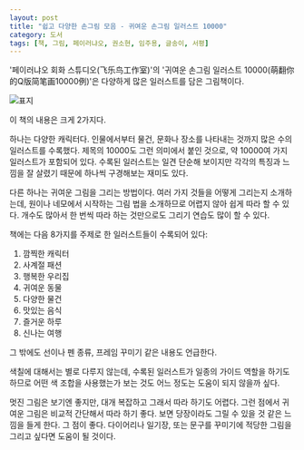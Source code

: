```yaml
---
layout: post
title: "쉽고 다양한 손그림 모음 - 귀여운 손그림 일러스트 10000"
category: 도서
tags: [책, 그림, 페이러냐오, 권소현, 임주용, 글송이, 서평]
---
```


'페이러냐오 회화 스튜디오(飞乐鸟工作室)'의
'귀여운 손그림 일러스트 10000(萌翻你的Q版简笔画10000例)'은
다양하게 많은 일러스트를 담은 그림책이다.

![표지](https://lh3.googleusercontent.com/yAiJvUpVPbLbBQNLBRJbFTJ81bEy7Oor5uW_zEHg5k6pUKvW4Udzdmbdz3gHCGYyp4raRDt_9b3RuA=s560)

이 책의 내용은 크게 2가지다.

하나는 다양한 캐릭터다.
인물에서부터 물건, 문화나 장소를 나타내는 것까지 많은 수의 일러스트를 수록했다.
제목의 10000도 그런 의미에서 붙인 것으로,
약 10000여 가지 일러스트가 포함되어 있다.
수록된 일러스트는 일견 단순해 보이지만
각각의 특징과 느낌을 잘 살렸기 때문에
하나씩 구경해보는 재미도 있다.

다른 하나는 귀여운 그림을 그리는 방법이다.
여러 가지 것들을 어떻게 그리는지 소개하는데,
원이나 네모에서 시작하는 그림 법을 소개하므로
어렵지 않아 쉽게 따라 할 수 있다.
개수도 많아서 한 번씩 따라 하는 것만으로도 그리기 연습도 많이 할 수 있다.

책에는 다음 8가지를 주제로 한 일러스트들이 수록되어 있다:

1. 깜찍한 캐릭터
2. 사계절 패션
3. 행복한 우리집
4. 귀여운 동물
5. 다양한 물건
6. 맛있는 음식
7. 즐거운 하루
8. 신나는 여행

그 밖에도 선이나 펜 종류, 프레임 꾸미기 같은 내용도 언급한다.

색칠에 대해서는 별로 다루지 않는데,
수록된 일러스트가 일종의 가이드 역할을 하기도 하므로
어떤 색 조합을 사용했는가 보는 것도 어느 정도는 도움이 되지 않을까 싶다.

멋진 그림은 보기엔 좋지만, 대개 복잡하고 그래서 따라 하기도 어렵다.
그런 점에서 귀여운 그림은 비교적 간단해서 따라 하기 좋다.
보면 당장이라도 그릴 수 있을 것 같은 느낌을 들게 한다.
그 점이 좋다.
다이어리나 일기장, 또는 문구를 꾸미기에 적당한 그림을 그리고 싶다면 도움이 될 것이다.
